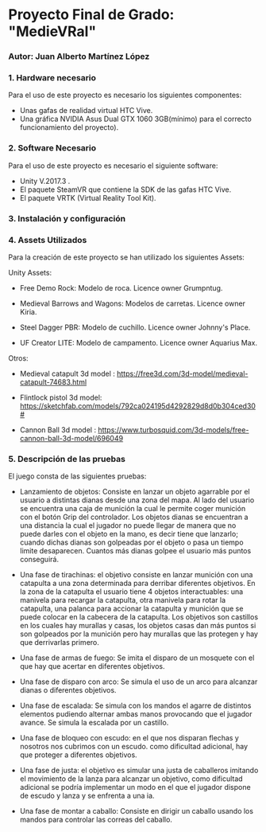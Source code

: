 # Proyecto Final de Grado: "MedieVRal"

### Autor: Juan Alberto Martínez López

### 1. Hardware necesario

Para el uso de este proyecto es necesario los siguientes componentes:

* Unas gafas de realidad virtual HTC Vive.
* Una gráfica NVIDIA Asus Dual GTX 1060 3GB(mínimo) para el correcto funcionamiento del proyecto).

### 2. Software Necesario

Para el uso de este proyecto es necesario el siguiente software:

* Unity V.2017.3 .
* El paquete SteamVR que contiene la SDK de las gafas HTC Vive.
* El paquete VRTK (Virtual Reality Tool Kit).

### 3. Instalación y configuración

### 4. Assets Utilizados

Para la creación de este proyecto se han utilizado los siguientes Assets:

Unity Assets:

* Free Demo Rock: Modelo de roca. Licence owner Grumpntug.

* Medieval Barrows and Wagons: Modelos de carretas. Licence owner Kiria.

* Steel Dagger PBR: Modelo de cuchillo. Licence owner Johnny's Place.

* UF Creator LITE: Modelo de campamento. Licence owner Aquarius Max.

Otros:

* Medieval catapult 3d model : https://free3d.com/3d-model/medieval-catapult-74683.html

* Flintlock pistol 3d model: https://sketchfab.com/models/792ca024195d4292829d8d0b304ced30#

* Cannon Ball 3d model : https://www.turbosquid.com/3d-models/free-cannon-ball-3d-model/696049

### 5. Descripción de las pruebas

El juego consta de las siguientes pruebas:

* Lanzamiento de objetos: Consiste en lanzar un objeto agarrable por el usuario a distintas dianas desde una zona del mapa. Al lado del usuario se encuentra una caja de munición la cual le permite coger munición con el botón Grip del controlador. Los objetos dianas  se encuentran a una distancia la cual el jugador no puede llegar de manera que no puede darles con el objeto en la mano, es decir tiene que lanzarlo; cuando dichas dianas son golpeadas por el objeto o pasa un tiempo limite desaparecen. Cuantos más dianas golpee el usuario más puntos conseguirá.

* Una fase de tirachinas: el objetivo consiste en lanzar munición con una catapulta a una zona determinada para derribar diferentes objetivos. En la zona de la catapulta el usuario tiene 4 objetos interactuables: una manivela para recargar la catapulta, otra manivela para rotar la catapulta, una palanca para accionar la catapulta y munición que se puede colocar en la cabecera de la catapulta. Los objetivos son castillos en los cuales hay murallas y casas, los objetos casas dan más puntos si son golpeados por la munición pero hay murallas que las protegen y hay que derrivarlas primero.   
	
* Una fase de armas de fuego: Se imita el disparo de un mosquete con el que hay que acertar en diferentes objetivos.
	
* Una fase de disparo con arco: Se simula el uso de un arco para alcanzar dianas o diferentes objetivos.
	
* Una fase de escalada: Se simula con los mandos el agarre de distintos elementos pudiendo alternar ambas manos provocando que el jugador avance. Se simula la escalada por un castillo.
	
* Una fase de bloqueo con escudo: en el que nos disparan flechas y nosotros nos cubrimos con un escudo. como dificultad adicional, hay que proteger a diferentes objetivos.

* Una fase de justa: el objetivo es simular una justa de caballeros imitando el movimiento de la lanza para alcanzar un objetivo, como dificultad adicional se podría implementar un modo en el que el jugador dispone de escudo y lanza y se enfrenta a una ia. 
	
* Una fase de montar a caballo: Consiste en dirigir un caballo usando los mandos para controlar las correas del caballo.



